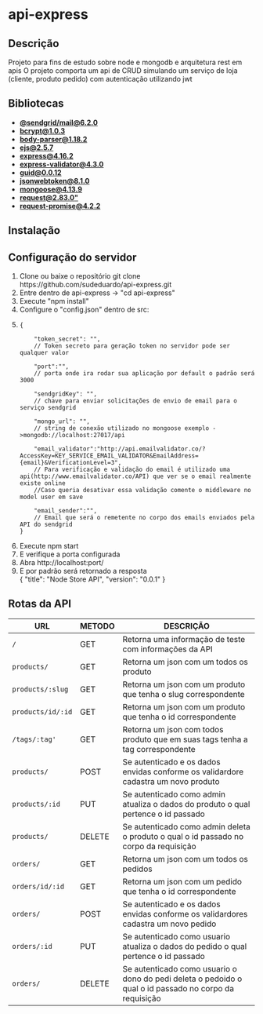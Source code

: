 # api-express
## Descrição
Projeto para fins de estudo sobre node e mongodb e arquitetura rest em apis
O projeto comporta um api de CRUD simulando um serviço de loja (cliente, produto pedido) com autenticação utilizando jwt

## Bibliotecas  
- **[@sendgrid/mail@6.2.0](https://github.com/sendgrid/sendgrid-nodejs/tree/master/packages/mail)**
- **[bcrypt@1.0.3](https://github.com/kelektiv/node.bcrypt.js)**
- **[body-parser@1.18.2](https://github.com/expressjs/body-parser)**
- **[ejs@2.5.7](https://github.com/tj/ejs)**
- **[express@4.16.2](https://github.com/expressjs/express)**
- **[express-validator@4.3.0](https://github.com/ctavan/express-validator)**
- **[guid@0.0.12](https://github.com/dandean/guid)**
- **[jsonwebtoken@8.1.0](https://github.com/auth0/node-jsonwebtoken)**
- **[mongoose@4.13.9](https://github.com/Automattic/mongoose)**
- **[request@2.83.0"](https://github.com/request/request)**
- **[request-promise@4.2.2](https://github.com/request/request-promise)**

## Instalação
<h2>Configuração do servidor</h2>
<ol>
<li> Clone ou baixe o repositório git clone https://github.com/sudeduardo/api-express.git </li>
<li> Entre dentro de api-express -> "cd api-express"  </li>
<li> Execute "npm install" </li>
<li> Configure o "config.json" dentro de src: <br><li>

```
{
  
    "token_secret": "",
    // Token secreto para geração token no servidor pode ser qualquer valor
    
    "port":"",
    // porta onde ira rodar sua aplicação por default o padrão será 3000
    
    "sendgridKey": "",
    // chave para enviar solicitações de envio de email para o serviço sendgrid

    "mongo_url": "",
    // string de conexão utilizado no mongoose exemplo ->mongodb://localhost:27017/api
    
    "email_validator":"http://api.emailvalidator.co/?AccessKey=KEY_SERVICE_EMAIL_VALIDATOR&EmailAddress={email}&VerificationLevel=3",
    // Para verificação e validação do email é utilizado uma api(http://www.emailvalidator.co/API) que ver se o email realmente existe online
    //Caso queria desativar essa validação comente o middleware no model user em save
     
    "email_sender":"",
    // Email que será o remetente no corpo dos emails enviados pela API do sendgrid
}
```
    

<li> Execute npm start</li>
<li> E verifique a porta configurada </li>
<li> Abra http://localhost:port/</li>
<li> E por padrão	será retornado a resposta </li>
{
  "title": "Node Store API",
  "version": "0.0.1"
}
</ol>

## Rotas da API

|URL|METODO|DESCRIÇÃO
 --- | --- | --- 
|`/`| GET | Retorna uma informação de teste com informações da API
|`products/` | GET | Retorna um json com um todos os produto
|`products/:slug` | GET | Retorna um json com um produto que tenha o slug correspondente
|`products/id/:id` | GET | Retorna um json com um produto que tenha o id correspondente 
|`/tags/:tag'` | GET | Retorna um json com todos produto que em suas tags tenha a tag correspondente
|`products/` | POST | Se autenticado e os dados envidas conforme os validardore cadastra um novo produto
|`products/:id` | PUT | Se autenticado como admin atualiza o dados do produto o qual pertence o id passado
|`products/` | DELETE | Se autenticado como admin deleta o produto o qual o id passado no corpo da requisição
|`orders/` | GET | Retorna um json com um todos os pedidos
|`orders/id/:id` | GET | Retorna um json com um pedido que tenha o id correspondente
|`orders/` | POST | Se autenticado e os dados envidas conforme os validardores cadastra um novo pedido
|`orders/:id` | PUT | Se autenticado como usuario  atualiza o dados do pedido o qual pertence o id passado
|`orders/` | DELETE | Se autenticado como usuario o dono do pedi deleta o pedoido o qual o id passado no corpo da requisição




